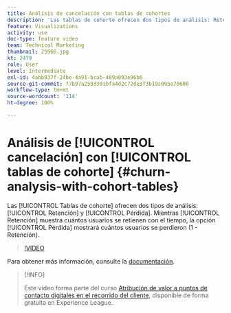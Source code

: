 ```yaml
---
title: Análisis de cancelación con tablas de cohortes
description: 'Las tablas de cohorte ofrecen dos tipos de análisis: Retención y Pérdida. Mientras Retención muestra cuántos usuarios se retienen con el tiempo, la opción Pérdida mostrará cuántos usuarios se perdieron (1 - Retención).'
feature: Visualizations
activity: use
doc-type: feature video
team: Technical Marketing
thumbnail: 25966.jpg
kt: 2479
role: User
level: Intermediate
exl-id: 4abb937f-24be-4a91-bcab-489a093e96b6
source-git-commit: 77b97a2593301bfa4d2c72de3f3b19c095e70600
workflow-type: tm+mt
source-wordcount: '114'
ht-degree: 100%

---
```


# Análisis de [!UICONTROL cancelación] con [!UICONTROL tablas de cohorte] {#churn-analysis-with-cohort-tables}

Las [!UICONTROL Tablas de cohorte] ofrecen dos tipos de análisis: [!UICONTROL Retención] y [!UICONTROL Pérdida]. Mientras [!UICONTROL Retención] muestra cuántos usuarios se retienen con el tiempo, la opción [!UICONTROL Pérdida] mostrará cuántos usuarios se perdieron (1 - Retención).

>[!VIDEO](https://video.tv.adobe.com/v/25966/?quality=12)

Para obtener más información, consulte la [documentación](https://experienceleague.adobe.com/docs/analytics/analyze/analysis-workspace/visualizations/cohort-table/cohort-analysis.html?lang=es).

>[!INFO]
>
> Este vídeo forma parte del curso [Atribución de valor a puntos de contacto digitales en el recorrido del cliente](https://experienceleague.adobe.com/?recommended=Analytics-U-1-2020.2&amp;lang=es), disponible de forma gratuita en Experience League.
